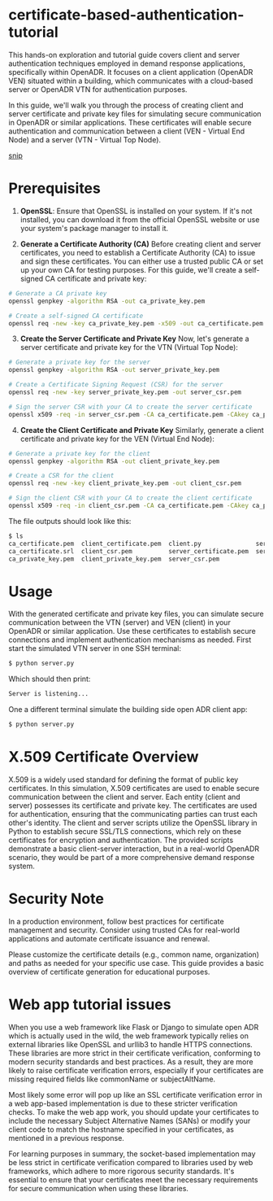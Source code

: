 # certificate-based-authentication-tutorial
This hands-on exploration and tutorial guide covers client and server authentication techniques employed in demand response applications, specifically within OpenADR. It focuses on a client application (OpenADR VEN) situated within a building, which communicates with a cloud-based server or OpenADR VTN for authentication purposes.

In this guide, we'll walk you through the process of creating client and server certificate and private key files for simulating secure communication in OpenADR or similar applications. These certificates will enable secure authentication and communication between a client (VEN - Virtual End Node) and a server (VTN - Virtual Top Node).

[snip](/images/cert-based-auth-snip.JPG)

# Prerequisites
1. **OpenSSL**: Ensure that OpenSSL is installed on your system. If it's not installed, you can download it from the official OpenSSL website or use your system's package manager to install it.

2. **Generate a Certificate Authority (CA)**
Before creating client and server certificates, you need to establish a Certificate Authority (CA) to issue and sign these certificates. You can either use a trusted public CA or set up your own CA for testing purposes. For this guide, we'll create a self-signed CA certificate and private key:

```bash
# Generate a CA private key
openssl genpkey -algorithm RSA -out ca_private_key.pem

# Create a self-signed CA certificate
openssl req -new -key ca_private_key.pem -x509 -out ca_certificate.pem
```

3. **Create the Server Certificate and Private Key**
Now, let's generate a server certificate and private key for the VTN (Virtual Top Node):
```bash
# Generate a private key for the server
openssl genpkey -algorithm RSA -out server_private_key.pem

# Create a Certificate Signing Request (CSR) for the server
openssl req -new -key server_private_key.pem -out server_csr.pem

# Sign the server CSR with your CA to create the server certificate
openssl x509 -req -in server_csr.pem -CA ca_certificate.pem -CAkey ca_private_key.pem -CAcreateserial -out server_certificate.pem
```

4. **Create the Client Certificate and Private Key**
Similarly, generate a client certificate and private key for the VEN (Virtual End Node):
```bash
# Generate a private key for the client
openssl genpkey -algorithm RSA -out client_private_key.pem

# Create a CSR for the client
openssl req -new -key client_private_key.pem -out client_csr.pem

# Sign the client CSR with your CA to create the client certificate
openssl x509 -req -in client_csr.pem -CA ca_certificate.pem -CAkey ca_private_key.pem -CAcreateserial -out client_certificate.pem
```
The file outputs should look like this:
```bash
$ ls
ca_certificate.pem  client_certificate.pem  client.py               server_private_key.pem
ca_certificate.srl  client_csr.pem          server_certificate.pem  server.py
ca_private_key.pem  client_private_key.pem  server_csr.pem
```

# Usage
With the generated certificate and private key files, you can simulate secure communication between the VTN (server) and VEN (client) in your OpenADR or similar application. Use these certificates to establish secure connections and implement authentication mechanisms as needed. First start the simulated VTN server in one SSH terminal:

```bash
$ python server.py
```

Which should then print:
```bash
Server is listening...
```
One a different terminal simulate the building side open ADR client app:
```bash
$ python server.py
```

# X.509 Certificate Overview
X.509 is a widely used standard for defining the format of public key certificates. In this simulation, X.509 certificates are used to enable secure communication between the client and server. Each entity (client and server) possesses its certificate and private key. The certificates are used for authentication, ensuring that the communicating parties can trust each other's identity. The client and server scripts utilize the OpenSSL library in Python to establish secure SSL/TLS connections, which rely on these certificates for encryption and authentication. The provided scripts demonstrate a basic client-server interaction, but in a real-world OpenADR scenario, they would be part of a more comprehensive demand response system.

# Security Note
In a production environment, follow best practices for certificate management and security. Consider using trusted CAs for real-world applications and automate certificate issuance and renewal.

Please customize the certificate details (e.g., common name, organization) and paths as needed for your specific use case. This guide provides a basic overview of certificate generation for educational purposes.

# Web app tutorial issues
When you use a web framework like Flask or Django to simulate open ADR which is actually used in the wild, the web framework typically relies on external libraries like OpenSSL and urllib3 to handle HTTPS connections. 
These libraries are more strict in their certificate verification, conforming to modern security standards and best practices. 
As a result, they are more likely to raise certificate verification errors, especially if your certificates are missing required fields like commonName or subjectAltName.

Most likely some error will pop up like an SSL certificate verification error in a web app-based implementation is due to these stricter verification checks. 
To make the web app work, you should update your certificates to include the necessary Subject Alternative Names (SANs) or modify your client code to match the hostname specified in your certificates, 
as mentioned in a previous response.

For learning purposes in summary, the socket-based implementation may be less strict in certificate verification compared to libraries used by web frameworks, which adhere to more rigorous security standards. 
It's essential to ensure that your certificates meet the necessary requirements for secure communication when using these libraries.